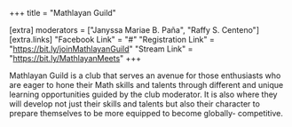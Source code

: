 +++
title = "Mathlayan Guild"

[extra]
moderators = ["Janyssa Mariae B. Paña", "Raffy S. Centeno"]
[extra.links]
"Facebook Link" = "#"
"Registration Link" = "https://bit.ly/joinMathlayanGuild"
"Stream Link" = "https://bit.ly/MathlayanMeets"
+++

Mathlayan Guild is a club that serves an avenue for those enthusiasts who are eager to hone their Math skills and talents through different and unique learning opportunities guided by the club moderator. It is also where they will develop not just their skills and talents but also their character to prepare themselves to be more equipped to become globally- competitive.